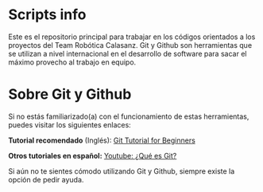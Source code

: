 # Scripts info
Este es el repositorio principal para trabajar en los códigos orientados a los proyectos del Team Robótica Calasanz. Git y Github son herramientas que se utilizan a nivel internacional en el desarrollo de software para sacar el máximo provecho al trabajo en equipo.
# Sobre Git y Github
Si no estás familiarizado(a) con el funcionamiento de estas herramientas, puedes visitar los siguientes enlaces:

**Tutorial recomendado** (Inglés): [Git Tutorial for Beginners](https://www.youtube.com/watch?v=DVRQoVRzMIY&list=WL&index=52&t=2125s)

**Otros tutoriales en español:** [Youtube: ¿Qué es Git?](https://www.youtube.com/results?search_query=que+es+git)

Si aún no te sientes cómodo utilizando Git y Github, siempre existe la opción de pedir ayuda.
